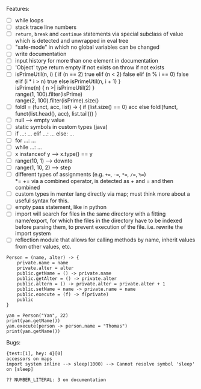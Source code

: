 Features:

- [ ] while loops
- [ ] stack trace line numbers
- [ ] `return`, `break` and `continue` statements via special subclass of value which is detected and unwrapped in eval
  tree
- [ ] "safe-mode" in which no global variables can be changed
- [ ] write documentation
- [ ] input history for more than one element in documentation
- [ ] 'Object' type return empty if not exists on throw if not exists
- [ ] isPrimeUtil(n, i) { if (n == 2) true elif (n < 2) false elif (n % i == 0) false elif (i * i > n) true else
  isPrimeUtil(n, i + 1) }  
  isPrime(n) { n >| isPrimeUtil(2) }  
  range(1, 100).filter(isPrime)  
  range(2, 100).filter(isPrime).size()
- [ ] foldl = (funct, acc, list) -> { if (list.size() == 0) acc else foldl(funct, funct(list.head(), acc),
  list.tail()) }
- [ ] null --> empty value
- [ ] static symbols in custom types (java)
- [ ] if ...: ... elif ...: ... else: ...
- [ ] for ...: ...
- [ ] while ...: ...
- [ ] x instanceof y --> x.type() == y
- [ ] range(10, 1) --> downto
- [ ] range(1, 10, 2) --> step
- [ ] different types of assignments (e.g. `+=`, `-=`, `*=`, `/=`, `%=`)  
  *= += via a combined operator, is detected as + and = and then combined
- [ ] custom types in menter lang directly via map; must think more about a useful syntax for this.
- [ ] empty pass statement, like in python
- [ ] import will search for files in the same directory with a fitting name/export, for which the files in the
  directory have to be indexed before parsing them, to prevent execution of the file. i.e. rewrite the import system
- [ ] reflection module that allows for calling methods by name, inherit values from other values, etc.

```
Person = (name, alter) -> {
    private.name = name
    private.alter = alter
    public.getName = () -> private.name
    public.getAlter = () -> private.alter
    public.altern = () -> private.alter = private.alter + 1
    public.setName = name -> private.name = name
    public.execute = (f) -> f(private)
    public
}

yan = Person("Yan", 22)
print(yan.getName())
yan.execute(person -> person.name = "Thomas")
print(yan.getName())
```

Bugs:

```
{test:[1], hey: 4}[0]
accessors on maps
import system inline --> sleep(1000) --> Cannot resolve symbol 'sleep' on [sleep]
```

```
?? NUMBER_LITERAL: 3 on documentation
```
